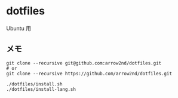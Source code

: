 # dotfiles

Ubuntu 用

## メモ

```
git clone --recursive git@github.com:arrow2nd/dotfiles.git
# or
git clone --recursive https://github.com/arrow2nd/dotfiles.git

./dotfiles/install.sh
./dotfiles/install-lang.sh
```
